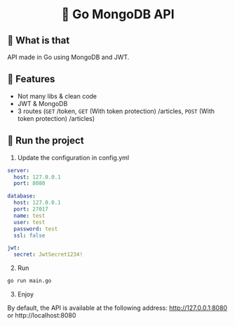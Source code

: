 <h1 align="center">💫 Go MongoDB API</h1>

## 🎯 What is that

API made in Go using MongoDB and JWT.

## 🔧 Features

- Not many libs & clean code
- JWT & MongoDB
- 3 routes (`GET` /token, `GET` (With token protection) /articles, `POST` (With token protection) /articles)

## 🚀 Run the project

1. Update the configuration in config.yml

```yml
server:
  host: 127.0.0.1
  port: 8080

database:
  host: 127.0.0.1
  port: 27017
  name: test
  user: test
  password: test
  ssl: false

jwt:
  secret: JwtSecret1234!
```

2. Run

```bash
go run main.go
```

3. Enjoy

By default, the API is available at the following address: http://127.0.0.1:8080 or http://localhost:8080
